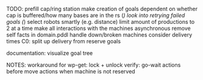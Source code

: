 TODO:
prefill cap/ring station
make creation of goals dependent on whether cap is buffered/how many bases are in the rs
(*) look into retrying failed goals
(*) select robots smartly (e.g. distance)
limit amount of productions to 2 at a time
make all interactions with the machines asynchronous
remove self facts in domain.pddl
handle down/broken machines
consider delivery times
C0: split up delivery from reserve goals

documentation: visualize goal tree

NOTES:
workaround for wp-get: lock + unlock
verify: go-wait actions before move actions when machine is not reserved
